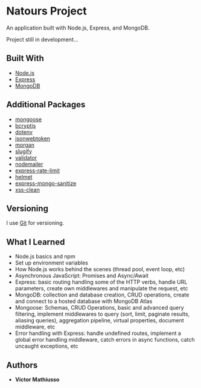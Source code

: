 # Natours Project

An application built with Node.js, Express, and MongoDB.

Project still in development...

## Built With

- [Node.js](https://nodejs.org)
- [Express](https://expressjs.com/)
- [MongoDB](https://www.mongodb.com/)

## Additional Packages

- [mongoose](https://mongoosejs.com/)
- [bcryptjs](https://github.com/dcodeIO/bcrypt.js#readme)
- [dotenv](https://github.com/motdotla/dotenv#readme)
- [jsonwebtoken](https://github.com/auth0/node-jsonwebtoken)
- [morgan](https://github.com/expressjs/morgan)
- [slugify](https://github.com/simov/slugify)
- [validator](https://github.com/validatorjs/validator.js)
- [nodemailer](https://nodemailer.com/about/)
- [express-rate-limit](https://github.com/nfriedly/express-rate-limit)
- [helmet](https://github.com/helmetjs/helmet)
- [express-mongo-sanitize](https://github.com/fiznool/express-mongo-sanitize#readme)
- [xss-clean](https://github.com/jsonmaur/xss-clean)

## Versioning

I use [Git](https://git-scm.com/) for versioning.

## What I Learned

- Node.js basics and npm
- Set up environment variables
- How Node.js works behind the scenes (thread pool, event loop, etc)
- Asynchronous JavaScript: Promises and Async/Await
- Express: basic routing handling some of the HTTP verbs, handle URL parameters, create own middlewares and manipulate the request, etc
- MongoDB: collection and database creation, CRUD operations, create and connect to a hosted database with MongoDB Atlas
- Mongoose: Schemas, CRUD Operations, basic and advanced query filtering, implement middlewares to query (sort, limit, paginate results, aliasing queries), aggregation pipeline, virtual properties, document middleware, etc
- Error handling with Express: handle undefined routes, implement a global error handling middleware, catch errors in async functions, catch uncaught exceptions, etc

## Authors

- **Victor Mathiusso**
